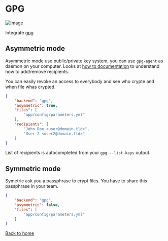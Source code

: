 # GPG

![image](http://www.gnupg.org/share/logo-gnupg-light-purple-bg.png)

Integrate [gpg](http://www.gnupg.org/)

## Asymmetric mode

Asymmetric mode use public/private key system, you can use `gpg-agent` as daemon on your computer.
Looks at [how to documentation](http://www.gnupg.org/documentation/howtos.en.html) to understand how to add/remove recipients.

You can easily revoke an access to everybody and see who crypte and when file whas crypted.

```json
{
    "backend": "gpg",
    "asymmetric": true,
    "files": [
        "app/config/parameters.yml"
    ],
    "recipients": [
        "John Doe <user@domain.tld>",
        "User 2 <user2@domain.tld>"
    ]
}
```

List of recipients is autocompleted from your `gpg --list-keys` output.

## Symmetric mode

Symetric ask you a passphrase to crypt files. You have to share this passphrase in your team.

```json
{
    "backend": "gpg",
    "asymmetric": false,
    "files": [
        "app/config/parameters.yml"
    ]
}
```

[Back to home](/README.md)
